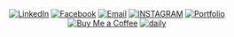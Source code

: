 <div align="center">
  <a href="https://www.linkedin.com/in/bryan-lomerio-26562123a"><img src="https://img.shields.io/badge/LinkedIn-006A4E?style=for-the-badge&logo=linkedin&logoColor=white" alt="LinkedIn"></a>
  <a href="https://www.facebook.com/profile.php?id=100093050435995"><img src="https://img.shields.io/badge/Facebook-006A4E?style=for-the-badge&logo=facebook&logoColor=white" alt="Facebook"></a>
  <a href="mailto:bryanlomerioanino@gmail.com"><img src="https://img.shields.io/badge/Email-006A4E?style=for-the-badge&logo=gmail&logoColor=white" alt="Email"></a>
  <a href="https://www.instagram.com/aninotoff"><img src="https://img.shields.io/badge/INSTAGRAM-006A4E?style=for-the-badge&logo=instagram&logoColor=white" alt="INSTAGRAM"></a>
  <a href="https://www.lomerio.cloud"><img src="https://img.shields.io/badge/Portfolio-006A4E?style=for-the-badge&logo=portfolio&logoColor=white" alt="Portfolio"></a>
  <a href="https://www.buymeacoffee.com/aninooo"><img src="https://img.shields.io/badge/Buy_Me_a_Coffee-006A4E?style=for-the-badge&logo=buy-me-a-coffee&logoColor=white" alt="Buy Me a Coffee"></a>
  <a href="https://app.daily.dev/bryannlomerio"><img src="https://img.shields.io/badge/daily-006A4E?style=for-the-badge&logo=daily.dev&logoColor=white" alt="daily"></a>
</div>
